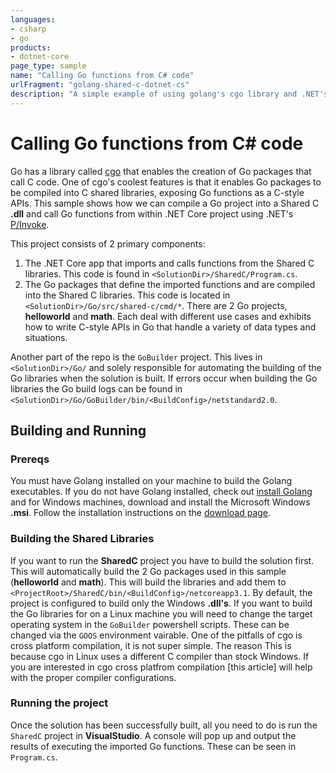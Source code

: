 ```yaml
---
languages:
- csharp
- go
products:
- dotnet-core
page_type: sample
name: "Calling Go functions from C# code"
urlFragment: "golang-shared-c-dotnet-cs"
description: "A simple example of using golang's cgo library and .NET's P/Invoke to call Go functions from C# code like a C-style API."
---
```


# Calling Go functions from C# code
Go has a library called [cgo](https://golang.org/cmd/cgo/) that enables the creation of Go packages that call C code.  One of cgo's coolest features is that it enables Go packages to be compiled into C shared libraries, exposing Go functions as a C-style APIs.  This sample shows how we can compile a Go project into a Shared C **.dll** and call Go functions from within .NET Core project using .NET's [P/Invoke](https://docs.microsoft.com/en-us/dotnet/standard/native-interop/pinvoke).

This project consists of 2 primary components:

1. The .NET Core app that imports and calls functions from the Shared C libraries.  This code is found in `<SolutionDir>/SharedC/Program.cs`.
2. The Go packages that define the imported functions and are compiled into the Shared C libraries.  This code is located in `<SolutionDir>/Go/src/shared-c/cmd/*`.  There are 2 Go projects, **helloworld** and **math**.  Each deal with different use cases and exhibits how to write C-style APIs in Go that handle a variety of data types and situations.

Another part of the repo is the `GoBuilder` project.  This lives in  `<SolutionDir>/Go/` and solely responsible for automating the building of the Go libraries when the solution is built.  If errors occur when building the Go libraries the Go build logs can be found in  `<SolutionDir>/Go/GoBuilder/bin/<BuildConfig>/netstandard2.0`.

## Building and Running

### Prereqs
You must have Golang installed on your machine to build the Golang executables.  If you do not have Golang installed, check out [install Golang](https://golang.org/dl/ "Installing Golang") and for Windows machines, download and install the Microsoft Windows **.msi**.  Follow the installation instructions on the [download page](https://golang.org/doc/install?download=go1.14.4.windows-amd64.msi "The Go Programming Language: Getting Started"). 

### Building the Shared Libraries
If you want to run the **SharedC** project you have to build the solution first.  This will automatically build the 2 Go packages used in this sample (**helloworld** and **math**).
This will build the libraries and add them to `<ProjectRoot>/SharedC/bin/<BuildConfig>/netcoreapp3.1`.  By default, the project is configured to build only the Windows **.dll's**.  If you want to build the Go libraries for on a Linux machine you will need to change the target operating system in the `GoBuilder` powershell scripts.  These can be changed via the `GOOS` environment vairable.  One of the pitfalls of cgo is cross platform compilation, it is not super simple.  The reason This is because cgo in Linux uses a different C compiler than stock Windows.  If you are interested in cgo cross platfrom compilation [this article] will help with the proper compiler configurations.

### Running the project
Once the solution has been successfully built, all you need to do is run the `SharedC` project in **VisualStudio**.  A console will pop up and output the results of executing the imported Go functions.  These can be seen in `Program.cs`.

